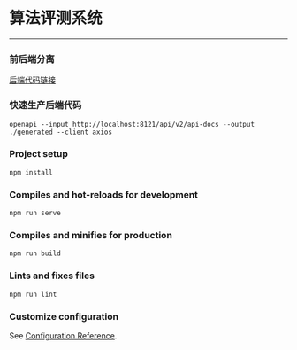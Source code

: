# 算法评测系统

---
### 前后端分离
[后端代码链接](https://github.com/youthtony/aes-backend)

### 快速生产后端代码

```shell
openapi --input http://localhost:8121/api/v2/api-docs --output ./generated --client axios
```

### Project setup
```
npm install
```

### Compiles and hot-reloads for development
```
npm run serve
```

### Compiles and minifies for production
```
npm run build
```

### Lints and fixes files
```
npm run lint
```

### Customize configuration
See [Configuration Reference](https://cli.vuejs.org/config/).
